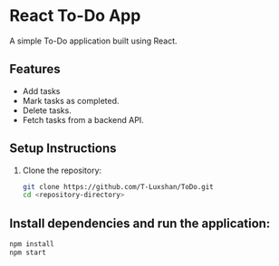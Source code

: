 # React To-Do App

A simple To-Do application built using React.

## Features
- Add tasks
- Mark tasks as completed.
- Delete tasks.
- Fetch tasks from a backend API.

## Setup Instructions
1. Clone the repository:
   ```bash
   git clone https://github.com/T-Luxshan/ToDo.git
   cd <repository-directory>

## Install dependencies and run the application:
```bash
npm install
npm start
